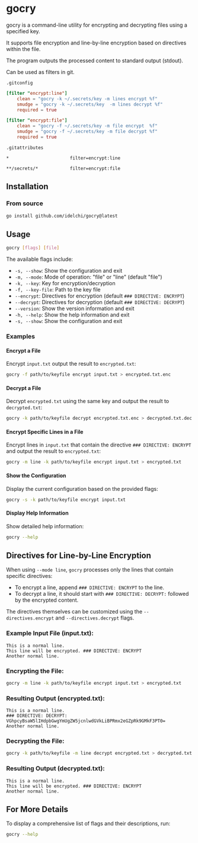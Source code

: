 # gocry

gocry is a command-line utility for encrypting and decrypting files using a specified key.

It supports file encryption and line-by-line encryption based on directives within the file.

The program outputs the processed content to standard output (stdout).

Can be used as filters in git.

`.gitconfig`

```toml
[filter "encrypt:line"]
    clean = "gocry -k ~/.secrets/key -m lines encrypt %f"
    smudge = "gocry -k ~/.secrets/key  -m lines decrypt %f"
    required = true

[filter "encrypt:file"]
    clean = "gocry -f ~/.secrets/key -m file encrypt  %f"
    smudge = "gocry -f ~/.secrets/key -m file decrypt %f"
    required = true
```

`.gitattributes`

```gitattributes
*                       filter=encrypt:line

**/secrets/*            filter=encrypt:file
```

## Installation

### From source

```sh
go install github.com/idelchi/gocry@latest
```

## Usage

```sh
gocry [flags] [file]
```

The available flags include:

- `-s, --show`: Show the configuration and exit
- `-m, --mode`: Mode of operation: "file" or "line" (default "file")
- `-k, --key`: Key for encryption/decryption
- `-f, --key-file`: Path to the key file
- `--encrypt`: Directives for encryption (default `### DIRECTIVE: ENCRYPT`)
- `--decrypt`: Directives for decryption (default `### DIRECTIVE: DECRYPT`)
- `--version`: Show the version information and exit
- `-h, --help`: Show the help information and exit
- `-s, --show`: Show the configuration and exit

### Examples

#### Encrypt a File

Encrypt `input.txt` output the result to `encrypted.txt`:

```sh
gocry -f path/to/keyfile encrypt input.txt > encrypted.txt.enc
```

#### Decrypt a File

Decrypt `encrypted.txt` using the same key and output the result to `decrypted.txt`:

```sh
gocry -k path/to/keyfile decrypt encrypted.txt.enc > decrypted.txt.dec
```

#### Encrypt Specific Lines in a File

Encrypt lines in `input.txt` that contain the directive `### DIRECTIVE: ENCRYPT` and output the result to `encrypted.txt`:

```sh
gocry -m line -k path/to/keyfile encrypt input.txt > encrypted.txt
```

#### Show the Configuration

Display the current configuration based on the provided flags:

```sh
gocry -s -k path/to/keyfile encrypt input.txt
```

#### Display Help Information

Show detailed help information:

```sh
gocry --help
```

## Directives for Line-by-Line Encryption

When using `--mode line`, `gocry` processes only the lines that contain specific directives:

- To encrypt a line, append `### DIRECTIVE: ENCRYPT` to the line.
- To decrypt a line, it should start with `### DIRECTIVE: DECRYPT:` followed by the encrypted content.

The directives themselves can be customized using the `--directives.encrypt` and `--directives.decrypt` flags.

### Example Input File (input.txt):

```
This is a normal line.
This line will be encrypted. ### DIRECTIVE: ENCRYPT
Another normal line.
```

### Encrypting the File:

```sh
gocry -m line -k path/to/keyfile encrypt input.txt > encrypted.txt
```

### Resulting Output (encrypted.txt):

```
This is a normal line.
### DIRECTIVE: DECRYPT: VGhpcyBsaW5lIHdpbGwgYmUgZW5jcnlwdGVkLiBPRmx2eGZpRk9GMkF3PT0=
Another normal line.
```

### Decrypting the File:

```sh
gocry -k path/to/keyfile -m line decrypt encrypted.txt > decrypted.txt
```

### Resulting Output (decrypted.txt):

```
This is a normal line.
This line will be encrypted. ### DIRECTIVE: ENCRYPT
Another normal line.
```

## For More Details

To display a comprehensive list of flags and their descriptions, run:

```sh
gocry --help
```
